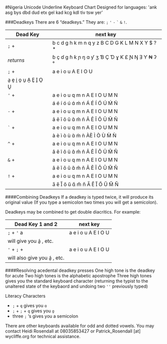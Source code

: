 #Nigeria Unicode Underline Keyboard Chart
Designed for languages: 'ank asg bys dbd dud etx gel kad kcg kdl tiv tsw yer'

###Deadkeys
There are 6 “deadkeys.” They are: `;` `'` `-` `` ` `` `&` `!`.

 Dead Key | next key
 -----|-----
`;` + |  b c d g h k m n q y z B C D G K L M N X Y $ ? *
_returns_  | ɓ ç ɗ ɡ ɦ ƙ ɲ ŋ  ɑ ƴ ʒ Ɓ Ç Ɗ ɣ  Ƙ £  Ɲ Ŋ  Ǝ Ƴ ₦ ʔ °
`;`	+	|	a e i o u A E I O U
  | a̱ e̱ i̱ o̱ u̱ A̱ E̱ I̱ O̱ U̱
`'` + | a e i o u q m n A E I O U M N
     | á é í ó ú ɑ́ ḿ ń Á É Í Ó Ú Ḿ Ń
`-` + | a e i o u q m n A E I O U M N
      | ā ē ī ō ū ɑ̄ m̄ n̄ Ā Ē Ī Ō Ū M̄ N̄
`` ` `` + | a e i o u q m n A E I O U M N
      | à è ì ò ù ɑ̀ m̀ ǹ ÀÈ Ì Ò Ù M̀ Ǹ
`^` + | a e i o u q m n A E I O U M N
      | â ê î ô û ɑ̂ m̂ n̂ Â Ê Î Ô Û M̂ N̂
`&` + | a e i o u q m n A E I O U M N
      |  ǎ ě ǐ ǒ ǔ ɑ̌ m̌ ň Ǎ Ě Ǐ Ǒ Ǔ M̌ Ň
`!`  + | a e i o u q m n A E I O U M N
       | a̋ e̋ I̋ ő ű ɑ̋ m̋ n̋ A̋ E̋ I̋ Ő Ű M̋ N̋


####Combining Deadkeys
If a deadkey is typed twice, it will produce its original value (If you type a semicolon two times you will get a semicolon).

Deadkeys may be combined to get double diacritics. For example:

Dead Key 1 and 2 | next key
 -----|-----
`;` + `'`  a  | a	e	i	o	u	A	E	I	O	U 
 |will give you   á̱ , etc.
`'` + `;` + | a	e	i	o	u	A	E	I	O	U
 | will also give you á̱ , etc.

####Resolving acedental deadkey presses
One high tone is the deadkey for acute
Two high tones is the alphabetic apostrophe
Three high tones gives you the standard keyboard character (returning the typist to the unaltered state of the keybaord and undoing two `''` previously typed)

Literacy Characters
* `;` + `q` gives you `ɑ`
* `;` + `;` + `q` gives you `ɑ̱`
* three `;` ‘s  gives you a semicolon

There are other keyboards available for odd and dotted vowels. You may contact Heidi Rosendall at 08035853427 or
Patrick_Rosendall [at] wycliffe.org for technical assistance.
